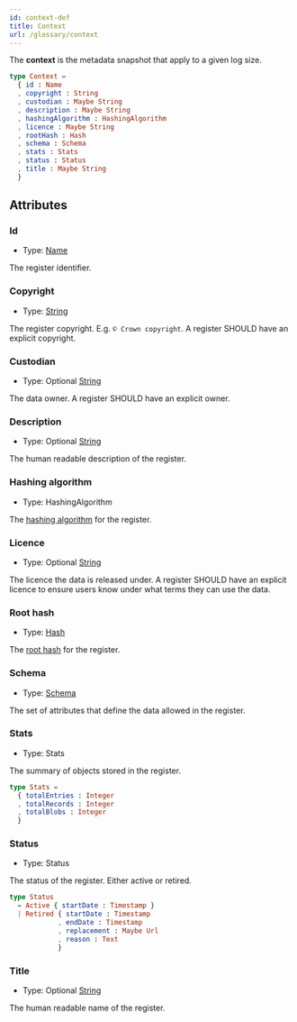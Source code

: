 ```yaml
---
id: context-def
title: Context
url: /glossary/context
---
```


The **context** is the metadata snapshot that apply to a given log size.

```elm
type Context =
  { id : Name
  , copyright : String
  , custodian : Maybe String
  , description : Maybe String
  , hashingAlgorithm : HashingAlgorithm
  , licence : Maybe String
  , rootHash : Hash
  , schema : Schema
  , stats : Stats
  , status : Status
  , title : Maybe String
  }
```

## Attributes

### Id

* Type: [Name](/datatypes/name)

The register identifier.

### Copyright

* Type: [String](/datatypes/string)

The register copyright. E.g. `© Crown copyright`. A register SHOULD have
an explicit copyright.

### Custodian

* Type: Optional [String](/datatypes/string)

The data owner. A register SHOULD have an explicit owner.

### Description

* Type: Optional [String](/datatypes/string)

The human readable description of the register.

### Hashing algorithm

* Type: HashingAlgorithm

The [hashing algorithm](/glossary/hashing-algorithm) for the register.

### Licence

* Type: Optional [String](/datatypes/string)

The licence the data is released under. A register SHOULD have an explicit
licence to ensure users know under what terms they can use the data.

### Root hash

* Type: [Hash](/datatypes/hash)

The [root hash](/glossary/digital-proof#root-hash) for the register.

### Schema

* Type: [Schema](/glosasry/schema)

The set of attributes that define the data allowed in the register.

### Stats

* Type: Stats

The summary of objects stored in the register.

```elm
type Stats =
  { totalEntries : Integer
  , totalRecords : Integer
  , totalBlobs : Integer
  }
```

### Status

* Type: Status

The status of the register. Either active or retired.

```elm
type Status
  = Active { startDate : Timestamp }
  | Retired { startDate : Timestamp
            , endDate : Timestamp
            , replacement : Maybe Url
            , reason : Text
            }
```

### Title

* Type: Optional [String](/datatypes/string)

The human readable name of the register.
